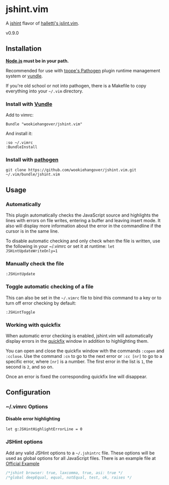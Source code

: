 # jshint.vim

A [jshint](https://github.com/jshint/jshint) flavor of [hallettj's
jslint.vim](https://github.com/hallettj/jslint.vim).

v0.9.0

## Installation

**[Node.js](http://nodejs.org) must be in your path.**

Recommended for use with [tpope's Pathogen](https://github.com/tpope/vim-pathogen) plugin runtime management system or [vundle](https://github.com/gmarik/vundle).

If you're old school or not into pathogen, there is a Makefile to copy everything into your `~/.vim` directory.

### Install with [Vundle](https://github.com/gmarik/vundle)

Add to vimrc:

`Bundle "wookiehangover/jshint.vim"`

And install it:

```vim
:so ~/.vimrc
:BundleInstall
```

### Install with [pathogen](https://github.com/tpope/vim-pathogen)

`git clone https://github.com/wookiehangover/jshint.vim.git ~/.vim/bundle/jshint.vim`

## Usage

### Automatically

This plugin automatically checks the JavaScript source and highlights the lines with errors on file writes, entering a buffer and leaving insert mode. It also will display more information about the error in the commandline if the cursor is in the same line.

To disable automatic checking and only check when the file is written, use the following in your ~/.vimrc or set it at runtime:
`let JSHintUpdateWriteOnly=1`

### Manually check the file

`:JSHintUpdate`

### Toggle automatic checking of a file

This can also be set in the `~/.vimrc` file to bind this command to a key or to turn off error checking by default:

`:JSHintToggle`

### Working with quickfix

When automatic error checking is enabled, jshint.vim will automatically display errors in the [quickfix][] window in addition to highlighting them.

You can open and close the quickfix window with the commands `:copen` and `:cclose`.  Use the command `:cn` to go to the next error or `:cc [nr]` to go to a specific error, where `[nr]` is a number.  The first error in the list is `1`, the second is `2`, and so on.

Once an error is fixed the corresponding quickfix line will disappear.

[quickfix]: http://vimdoc.sourceforge.net/htmldoc/quickfix.html  "Vim documentation: quickfix"

## Configuration

### ~/.vimrc Options

#### Disable error highlighting

`let g:JSHintHighlightErrorLine = 0`

### JSHint options

Add any valid JSHint options to a `~/.jshintrc` file. These options will be used as global options for all JavaScript files. There is an example file at [Official Example](https://github.com/jshint/jshint/blob/master/examples/.jshintrc)

```js
/*jshint browser: true, laxcomma, true, asi: true */
/*global deepEqual, equal, notEqual, test, ok, raises */
```
